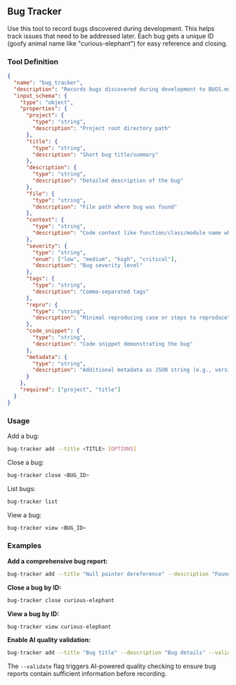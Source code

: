 
## Bug Tracker

Use this tool to record bugs discovered during development. This helps track issues that need to be addressed later. Each bug gets a unique ID (goofy animal name like "curious-elephant") for easy reference and closing.

### Tool Definition

```json
{
  "name": "bug_tracker",
  "description": "Records bugs discovered during development to BUGS.md in the project root. Each bug gets a unique goofy animal name ID. Includes AI-powered quality validation.",
  "input_schema": {
    "type": "object",
    "properties": {
      "project": {
        "type": "string",
        "description": "Project root directory path"
      },
      "title": {
        "type": "string",
        "description": "Short bug title/summary"
      },
      "description": {
        "type": "string",
        "description": "Detailed description of the bug"
      },
      "file": {
        "type": "string",
        "description": "File path where bug was found"
      },
      "context": {
        "type": "string",
        "description": "Code context like function/class/module name where bug was found"
      },
      "severity": {
        "type": "string",
        "enum": ["low", "medium", "high", "critical"],
        "description": "Bug severity level"
      },
      "tags": {
        "type": "string",
        "description": "Comma-separated tags"
      },
      "repro": {
        "type": "string",
        "description": "Minimal reproducing case or steps to reproduce"
      },
      "code_snippet": {
        "type": "string",
        "description": "Code snippet demonstrating the bug"
      },
      "metadata": {
        "type": "string",
        "description": "Additional metadata as JSON string (e.g., version, platform)"
      }
    },
    "required": ["project", "title"]
  }
}
```

### Usage

Add a bug:
```bash
bug-tracker add --title <TITLE> [OPTIONS]
```

Close a bug:
```bash
bug-tracker close <BUG_ID>
```

List bugs:
```bash
bug-tracker list
```

View a bug:
```bash
bug-tracker view <BUG_ID>
```

### Examples

**Add a comprehensive bug report:**
```bash
bug-tracker add --title "Null pointer dereference" --description "Found potential null pointer access" --file "src/main.rs" --context "authenticate()" --severity high --tags "memory,safety" --repro "Call authenticate with null user_ptr" --code-snippet "if (!user_ptr) { /* missing check */ }"
```

**Close a bug by ID:**
```bash
bug-tracker close curious-elephant
```

**View a bug by ID:**
```bash
bug-tracker view curious-elephant
```

**Enable AI quality validation:**
```bash
bug-tracker add --title "Bug title" --description "Bug details" --validate
```

The `--validate` flag triggers AI-powered quality checking to ensure bug reports contain sufficient information before recording.
